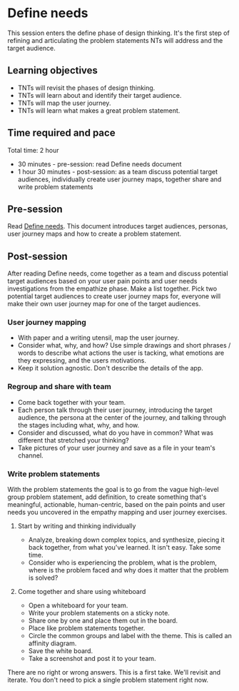 # Define needs

This session enters the define phase of design thinking. It's the first step of refining and articulating the problem statements NTs will address and the target audience.

## Learning objectives

* TNTs will revisit the phases of design thinking.
* TNTs will learn about and identify their target audience.
* TNTs will map the user journey.
* TNTs will learn what makes a great problem statement.

## Time required and pace

Total time: 2 hour

* 30 minutes - pre-session: read Define needs document
* 1 hour 30 minutes - post-session: as a team discuss potential target audiences, individually create user journey maps, together share and write problem statements

## Pre-session

Read [Define needs](https://github.com/tnt-summer-academy/Curriculum/blob/main/Reference/Product%20decks/1.2%20-%20Define%20needs.pdf). This document introduces target audiences, personas, user journey maps and how to create a problem statement.

## Post-session

After reading Define needs, come together as a team and discuss potential target audiences based on your user pain points and user needs investigations from the empathize phase. Make a list together. Pick two potential target audiences to create user journey maps for, everyone will make their own user journey map for one of the target audiences.

### User journey mapping

* With paper and a writing utensil, map the user journey.
* Consider what, why, and how? Use simple drawings and short phrases / words to describe what actions the user is tacking, what emotions are they expressing, and the users motivations.
* Keep it solution agnostic. Don't describe the details of the app.

### Regroup and share with team

* Come back together with your team.
* Each person talk through their user journey, introducing the target audience, the persona at the center of the journey, and talking through the stages including what, why, and how.
* Consider and discussed, what do you have in common? What was different that stretched your thinking?
* Take pictures of your user journey and save as a file in your team's channel.

### Write problem statements

With the problem statements the goal is to go from the vague high-level group problem statement, add definition, to create something that's meaningful, actionable, human-centric, based on the pain points and user needs you uncovered in the empathy mapping and user journey exercises.

1. Start by writing and thinking individually
    * Analyze, breaking down complex topics, and synthesize, piecing it back together, from what you've learned. It isn't easy. Take some time.
    * Consider who is experiencing the problem, what is the problem, where is the problem faced and why does it matter that the problem is solved?

2. Come together and share using whiteboard
    * Open a whiteboard for your team.
    * Write your problem statements on a sticky note.
    * Share one by one and place them out in the board.
    * Place like problem statements together.
    * Circle the common groups and label with the theme. This is called an affinity diagram.
    * Save the white board.
    * Take a screenshot and post it to your team.

There are no right or wrong answers. This is a first take. We'll revisit and iterate. You don't need to pick a single problem statement right now.
